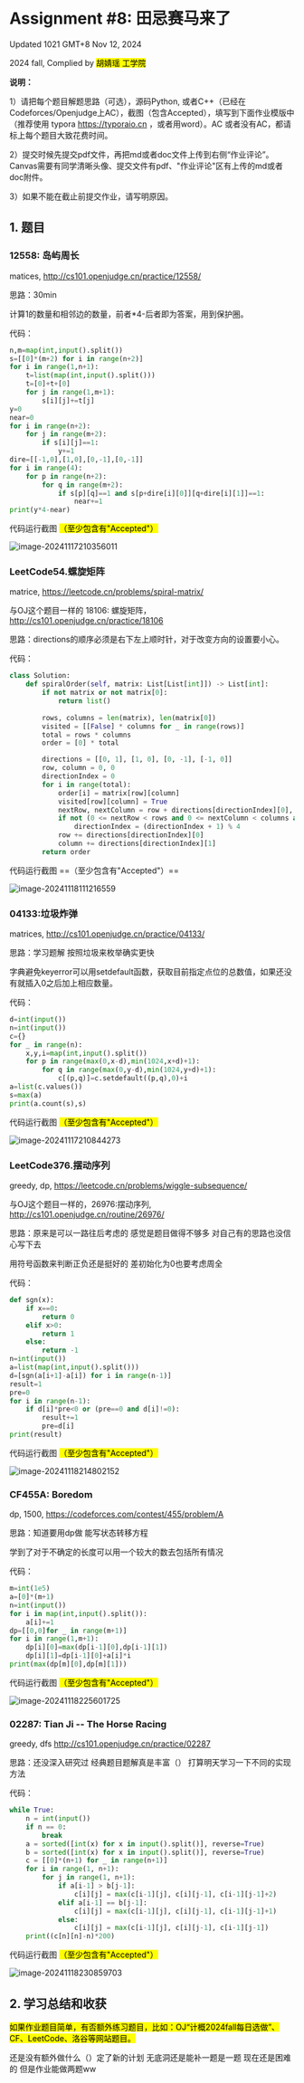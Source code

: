 # Assignment #8: 田忌赛马来了

Updated 1021 GMT+8 Nov 12, 2024

2024 fall, Complied by <mark>胡婧瑶 工学院</mark>



**说明：**

1）请把每个题目解题思路（可选），源码Python, 或者C++（已经在Codeforces/Openjudge上AC），截图（包含Accepted），填写到下面作业模版中（推荐使用 typora https://typoraio.cn ，或者用word）。AC 或者没有AC，都请标上每个题目大致花费时间。

2）提交时候先提交pdf文件，再把md或者doc文件上传到右侧“作业评论”。Canvas需要有同学清晰头像、提交文件有pdf、"作业评论"区有上传的md或者doc附件。

3）如果不能在截止前提交作业，请写明原因。



## 1. 题目

### 12558: 岛屿周长

matices, http://cs101.openjudge.cn/practice/12558/ 

思路：30min

计算1的数量和相邻边的数量，前者*4-后者即为答案，用到保护圈。

代码：

```python
n,m=map(int,input().split())
s=[[0]*(m+2) for i in range(n+2)]
for i in range(1,n+1):
    t=list(map(int,input().split()))
    t=[0]+t+[0]
    for j in range(1,m+1):
        s[i][j]+=t[j]
y=0
near=0
for i in range(n+2):
    for j in range(m+2):
        if s[i][j]==1:
            y+=1
dire=[[-1,0],[1,0],[0,-1],[0,-1]]
for i in range(4):
    for p in range(n+2):
        for q in range(m+2):
            if s[p][q]==1 and s[p+dire[i][0]][q+dire[i][1]]==1:
                near+=1
print(y*4-near)
```



代码运行截图 <mark>（至少包含有"Accepted"）</mark>

![image-20241117210356011](C:\Users\33168\AppData\Roaming\Typora\typora-user-images\image-20241117210356011.png)



### LeetCode54.螺旋矩阵

matrice, https://leetcode.cn/problems/spiral-matrix/

与OJ这个题目一样的 18106: 螺旋矩阵，http://cs101.openjudge.cn/practice/18106

思路：directions的顺序必须是右下左上顺时针，对于改变方向的设置要小心。



代码：

```python
class Solution:
    def spiralOrder(self, matrix: List[List[int]]) -> List[int]:
        if not matrix or not matrix[0]:
            return list()
        
        rows, columns = len(matrix), len(matrix[0])
        visited = [[False] * columns for _ in range(rows)]
        total = rows * columns
        order = [0] * total

        directions = [[0, 1], [1, 0], [0, -1], [-1, 0]]
        row, column = 0, 0
        directionIndex = 0
        for i in range(total):
            order[i] = matrix[row][column]
            visited[row][column] = True
            nextRow, nextColumn = row + directions[directionIndex][0], column + directions[directionIndex][1]
            if not (0 <= nextRow < rows and 0 <= nextColumn < columns and not visited[nextRow][nextColumn]):
                directionIndex = (directionIndex + 1) % 4
            row += directions[directionIndex][0]
            column += directions[directionIndex][1]
        return order
```



代码运行截图 ==（至少包含有"Accepted"）==

![image-20241118111216559](C:\Users\33168\AppData\Roaming\Typora\typora-user-images\image-20241118111216559.png)



### 04133:垃圾炸弹

matrices, http://cs101.openjudge.cn/practice/04133/

思路：学习题解 按照垃圾来枚举确实更快

字典避免keyerror可以用setdefault函数，获取目前指定点位的总数值，如果还没有就插入0之后加上相应数量。



代码：

```python
d=int(input())
n=int(input())
c={}
for _ in range(n):
    x,y,i=map(int,input().split())
    for p in range(max(0,x-d),min(1024,x+d)+1):
        for q in range(max(0,y-d),min(1024,y+d)+1):
            c[(p,q)]=c.setdefault((p,q),0)+i
a=list(c.values())
s=max(a)
print(a.count(s),s)
```



代码运行截图 <mark>（至少包含有"Accepted"）</mark>

![image-20241117210844273](C:\Users\33168\AppData\Roaming\Typora\typora-user-images\image-20241117210844273.png)



### LeetCode376.摆动序列

greedy, dp, https://leetcode.cn/problems/wiggle-subsequence/

与OJ这个题目一样的，26976:摆动序列, http://cs101.openjudge.cn/routine/26976/

思路：原来是可以一路往后考虑的 感觉是题目做得不够多 对自己有的思路也没信心写下去

用符号函数来判断正负还是挺好的 差初始化为0也要考虑周全

代码：

```python
def sgn(x):
    if x==0:
        return 0
    elif x>0:
        return 1
    else:
        return -1
n=int(input())
a=list(map(int,input().split()))
d=[sgn(a[i+1]-a[i]) for i in range(n-1)]
result=1
pre=0
for i in range(n-1):
    if d[i]*pre<0 or (pre==0 and d[i]!=0):
        result+=1
        pre=d[i]
print(result)
```



代码运行截图 <mark>（至少包含有"Accepted"）</mark>

![image-20241118214802152](C:\Users\33168\AppData\Roaming\Typora\typora-user-images\image-20241118214802152.png)



### CF455A: Boredom

dp, 1500, https://codeforces.com/contest/455/problem/A

思路：知道要用dp做 能写状态转移方程

学到了对于不确定的长度可以用一个较大的数去包括所有情况

代码：

```python
m=int(1e5)
a=[0]*(m+1)
n=int(input())
for i in map(int,input().split()):
    a[i]+=1
dp=[[0,0]for _ in range(m+1)]
for i in range(1,m+1):
    dp[i][0]=max(dp[i-1][0],dp[i-1][1])
    dp[i][1]=dp[i-1][0]+a[i]*i
print(max(dp[m][0],dp[m][1]))
```



代码运行截图 <mark>（至少包含有"Accepted"）</mark>

![image-20241118225601725](C:\Users\33168\AppData\Roaming\Typora\typora-user-images\image-20241118225601725.png)



### 02287: Tian Ji -- The Horse Racing

greedy, dfs http://cs101.openjudge.cn/practice/02287

思路：还没深入研究过 经典题目题解真是丰富（） 打算明天学习一下不同的实现方法



代码：

```python
while True:
    n = int(input())
    if n == 0:
        break
    a = sorted([int(x) for x in input().split()], reverse=True)
    b = sorted([int(x) for x in input().split()], reverse=True)
    c = [[0]*(n+1) for _ in range(n+1)]
    for i in range(1, n+1):
        for j in range(1, n+1):
            if a[i-1] > b[j-1]:
                c[i][j] = max(c[i-1][j], c[i][j-1], c[i-1][j-1]+2)
            elif a[i-1] == b[j-1]:
                c[i][j] = max(c[i-1][j], c[i][j-1], c[i-1][j-1]+1)
            else:
                c[i][j] = max(c[i-1][j], c[i][j-1], c[i-1][j-1])
    print((c[n][n]-n)*200)
```



代码运行截图 <mark>（至少包含有"Accepted"）</mark>

![image-20241118230859703](C:\Users\33168\AppData\Roaming\Typora\typora-user-images\image-20241118230859703.png)



## 2. 学习总结和收获

<mark>如果作业题目简单，有否额外练习题目，比如：OJ“计概2024fall每日选做”、CF、LeetCode、洛谷等网站题目。</mark>

还是没有额外做什么（）定了新的计划 无底洞还是能补一题是一题 现在还是困难的 但是作业能做两题ww



